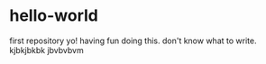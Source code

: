 # hello-world
first repository
yo! having fun doing this.
don't know what to write.
kjbkjbkbk
jbvbvbvm

